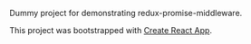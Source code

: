 Dummy project for demonstrating redux-promise-middleware.

This project was bootstrapped with [Create React App](https://github.com/facebookincubator/create-react-app).
